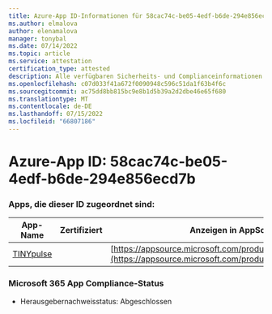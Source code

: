 ```yaml
---
title: Azure-App ID-Informationen für 58cac74c-be05-4edf-b6de-294e856ecd7b
ms.author: elmalova
author: elenamalova
manager: tonybal
ms.date: 07/14/2022
ms.topic: article
ms.service: attestation
certification_type: attested
description: Alle verfügbaren Sicherheits- und Complianceinformationen für 58cac74c-be05-4edf-b6de-294e856ecd7b.
ms.openlocfilehash: c07d033f41a672f0090948c596c51da1f63b4f6c
ms.sourcegitcommit: ac75dd8bb815bc9e8b1d5b39a2d2dbe46e65f680
ms.translationtype: MT
ms.contentlocale: de-DE
ms.lasthandoff: 07/15/2022
ms.locfileid: "66807186"
---
```

# <a name="azure-app-id-58cac74c-be05-4edf-b6de-294e856ecd7b"></a>Azure-App ID: 58cac74c-be05-4edf-b6de-294e856ecd7b


### <a name="apps-associated-with-this-id"></a>Apps, die dieser ID zugeordnet sind:
| **App-Name** | **Zertifiziert** | **Anzeigen in AppSource** |
|--------------|---------------|-----------------------|
| [TINYpulse](../forward/WA104381729.md) |  | [https://appsource.microsoft.com/product/office/WA104381729](https://appsource.microsoft.com/product/office/WA104381729) |

### <a name="microsoft-365-app-compliance-status"></a>Microsoft 365 App Compliance-Status
- Herausgebernachweisstatus: Abgeschlossen
